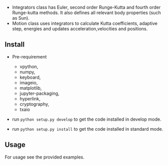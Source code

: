 
- Integrators class has Euler, second order Runge-Kutta and fourth order Runge-kutta methods. It also defines all relevant body properties (such as Sun). 
- Motion class uses integrators to calculate Kutta coefficients, adaptive step, energies and updates acceleration,velocities and positions.

## Install
* Pre-requirement 
    * vpython,
    * numpy,
    * keyboard,
    * imageio,
    * matplotlib,
    * jupyter-packaging,
    * hyperlink,
    * cryptography,
    * txaio

* run `python setup.py develop` to get the code installed in develop mode.
* run `python setup.py install` to get the code installed in standard mode.

## Usage

For usage see the provided examples.
